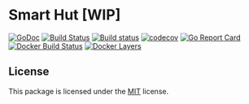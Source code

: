 # Smart Hut [WIP]

[![GoDoc](https://godoc.org/github.com/smarthut/automata?status.svg)](https://godoc.org/github.com/smarthut/automata)
[![Build Status](https://travis-ci.org/smarthut/automata.svg?branch=master)](https://travis-ci.org/smarthut/automata)
[![Build status](https://ci.appveyor.com/api/projects/status/1lxy34tblt2y4ax8?svg=true)](https://ci.appveyor.com/project/leonidboykov/smarthut) 
[![codecov](https://codecov.io/gh/smarthut/automata/branch/master/graph/badge.svg)](https://codecov.io/gh/smarthut/automata) 
[![Go Report Card](https://goreportcard.com/badge/github.com/smarthut/automata)](https://goreportcard.com/report/github.com/smarthut/automata)
[![Docker Build Status](https://img.shields.io/docker/build/smarthut/automata.svg)](https://hub.docker.com/r/smarthut/automata/)
[![Docker Layers](https://images.microbadger.com/badges/image/smarthut/automata.svg)](https://microbadger.com/images/smarthut/automata)

## License

This package is licensed under the [MIT](LICENSE) license.
